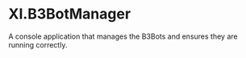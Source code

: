 # XI.B3BotManager
A console application that manages the B3Bots and ensures they are running correctly.
